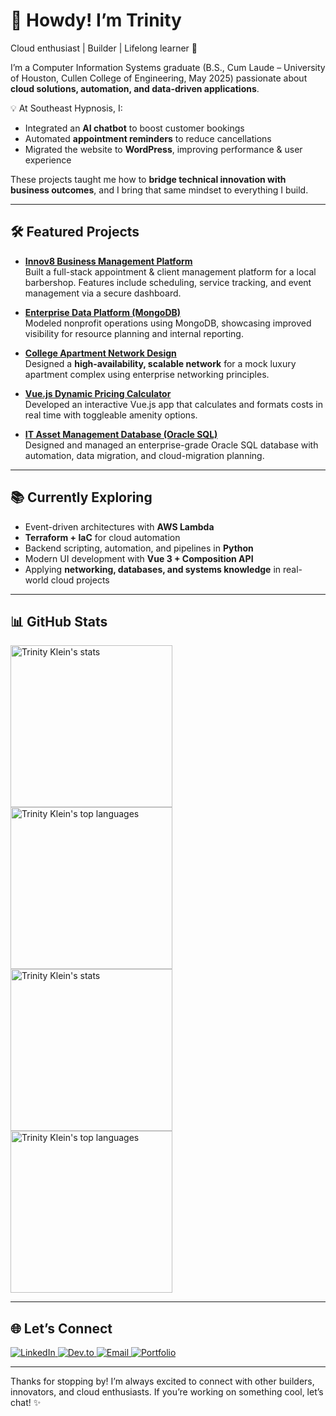 # 👋 Howdy! I’m Trinity

Cloud enthusiast | Builder | Lifelong learner 🚀  

I’m a Computer Information Systems graduate (B.S., Cum Laude – University of Houston, Cullen College of Engineering, May 2025) passionate about **cloud solutions, automation, and data-driven applications**.  

💡 At Southeast Hypnosis, I:  
- Integrated an **AI chatbot** to boost customer bookings  
- Automated **appointment reminders** to reduce cancellations  
- Migrated the website to **WordPress**, improving performance & user experience  

These projects taught me how to **bridge technical innovation with business outcomes**, and I bring that same mindset to everything I build.  

---

## 🛠️ Featured Projects

- [**Innov8 Business Management Platform**](https://github.com/tlklein/CIS-4375-Team3-CapstoneProject)  
   Built a full-stack appointment & client management platform for a local barbershop. Features include scheduling, service tracking, and event management via a secure dashboard.  

- [**Enterprise Data Platform (MongoDB)**](https://github.com/tlklein/mongodb-data-platform-project)  
   Modeled nonprofit operations using MongoDB, showcasing improved visibility for resource planning and internal reporting.  

- [**College Apartment Network Design**](https://github.com/tlklein/college-apartment-network-design)  
   Designed a **high-availability, scalable network** for a mock luxury apartment complex using enterprise networking principles.  

- [**Vue.js Dynamic Pricing Calculator**](https://github.com/tlklein/vuejs-form-app)  
   Developed an interactive Vue.js app that calculates and formats costs in real time with toggleable amenity options.  

- [**IT Asset Management Database (Oracle SQL)**](https://github.com/tlklein/oracle-sql-db-project)  
   Designed and managed an enterprise-grade Oracle SQL database with automation, data migration, and cloud-migration planning.  

---

## 📚 Currently Exploring
- Event-driven architectures with **AWS Lambda**  
- **Terraform + IaC** for cloud automation  
- Backend scripting, automation, and pipelines in **Python**  
- Modern UI development with **Vue 3 + Composition API**  
- Applying **networking, databases, and systems knowledge** in real-world cloud projects  

---

## 📊 GitHub Stats

<!-- Light Mode -->
<div align="left"> 
<a href="https://github.com/tlklein/github-readme-stats#gh-light-mode-only">
<img height=259 src="https://github-readme-stats.vercel.app/api?username=tlklein&show_icons=true&rank_icon=github&layout=compact&langs_count=12&card_width=200&hide_border=true&role=owner,collaborator&theme=default#gh-light-mode-only" alt="Trinity Klein's stats" />
</a>
<a href="https://github.com/tlklein/github-readme-stats#gh-light-mode-only">
<img height=259 src="https://github-readme-stats.vercel.app/api/top-langs?username=tlklein&show_icons=true&line_height=288&hide_border=true&card_width=200&rank_icon=percentile&theme=default#gh-light-mode-only" alt="Trinity Klein's top languages" />
</a>
</div>

<!-- Dark Mode -->
<div align="left"> 
<a href="https://github.com/tlklein/github-readme-stats#gh-dark-mode-only">
<img height=259 src="https://github-readme-stats.vercel.app/api?username=tlklein&show_icons=true&rank_icon=github&layout=compact&langs_count=12&card_width=200&hide_border=true&role=owner,collaborator&theme=dark&bg_color=000000#gh-dark-mode-only" alt="Trinity Klein's stats" />
</a>
<a href="https://github.com/tlklein/github-readme-stats#gh-dark-mode-only">
<img height=259 src="https://github-readme-stats.vercel.app/api/top-langs?username=tlklein&show_icons=true&line_height=288&hide_border=true&card_width=200&rank_icon=percentile&theme=dark&bg_color=000000#gh-dark-mode-only" alt="Trinity Klein's top languages" />
</a>
</div>

---

## 🌐 Let’s Connect

<div align="left">
    <a href="https://linkedin.com/in/trinity-klein" target="_blank">
        <img src="https://img.shields.io/badge/LinkedIn-Connect-blue?style=for-the-badge&logo=linkedin" alt="LinkedIn">
    </a>
    <a href="https://dev.to/tlklein" target="_blank">
        <img src="https://img.shields.io/badge/Dev.to-Articles-black?style=for-the-badge&logo=dev.to" alt="Dev.to">
    </a>
    <a href="mailto:trinitylklein@outlook.com">
        <img src="https://img.shields.io/badge/Email-Contact-red?style=for-the-badge&logo=gmail" alt="Email">
    </a>
    <a href="https://www.trinityklein.dev/" target="_blank">
        <img src="https://img.shields.io/badge/Portfolio-Visit-black?style=for-the-badge&logo=github" alt="Portfolio">
    </a>
</div>

---

Thanks for stopping by! I’m always excited to connect with other builders, innovators, and cloud enthusiasts. If you’re working on something cool, let’s chat! ✨
